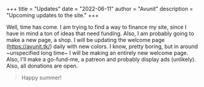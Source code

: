 +++
title = "Updates"
date = "2022-06-11"
author = "Avunit"
description = "Upcoming updates to the site."
+++

Well, time has come. I am trying to find a way to finance my site, since I have in mind a ton of ideas that need funding. Also, I am probably going to make a new page, a shop. I will be updating the welcome page (https://avunit.tk/) daily with new colors. I know, pretty boring, but in around ~unspecified long time~ I will be making an entirely new welcome page. Also, I'll make a go-fund-me, a patreon and probably display ads (unlikely). Also, all donations are open. 

> Happy summer!
